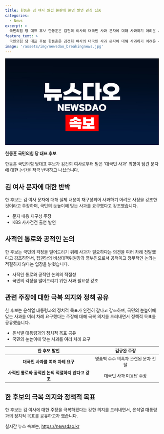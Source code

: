 ```yaml
---
title: 한동훈 김 여사 읽씹 논란에 논명 발언 관심 집중
categories:
  - News
excerpt: >
  국민의힘 당 대표 후보 한동훈은 김건희 여사의 대국민 사과 문자에 대해 사과하기 어려운 사정이 있다는 것을 강조한 것이라고 주장했고, 국민의 눈높이에 맞는 사과를 요구했다. 그는 또한 김 여사가 사과를 하지 않은 것은 자신이 사과를 허락하지 않았기 때문이 아니라며, 윤석열 대통령과의 정치적 목표를 강조했다. 이에 대한 논란이 지속되는 가운데, 김규완 CBS 논설실장은 김 여사가 한 후보에게 대국민 사과를 하겠다는 내용의 문자를 보냈으나 답변을 받지 못했다는 주장을 제기했다.
feature_text: >
  국민의힘 당 대표 후보 한동훈은 김건희 여사의 대국민 사과 문자에 대해 사과하기 어려운 사정이 있다는 것을 강조한 것이라고 주장했고, 국민의 눈높이에 맞는 사과를 요구했다. 그는 또한 김 여사가 사과를 하지 않은 것은 자신이 사과를 허락하지 않았기 때문이 아니라며, 윤석열 대통령과의 정치적 목표를 강조했다. 이에 대한 논란이 지속되는 가운데, 김규완 CBS 논설실장은 김 여사가 한 후보에게 대국민 사과를 하겠다는 내용의 문자를 보냈으나 답변을 받지 못했다는 주장을 제기했다.
image: '/assets/img/newsdao_breakingnews.jpg'
---
```


<p><img src="/assets/img/newsdao_breakingnews.jpg" alt="ranknews 속보" /></p>

<p><strong>한동훈 국민의힘 당 대표 후보</strong><p data-ke-size="size16">한동훈 국민의힘 당대표 후보가 김건희 여사로부터 받은 '대국민 사과' 의향이 담긴 문자에 대한 논란을 적극 반박하고 나섰습니다.</p></p>

<h2 data-ke-size="size26">김 여사 문자에 대한 반박</h2>

<p data-ke-size="size16">한 후보는 김 여사 문자에 대해 실제 내용이 재구성되어 사과하기 어려운 사정을 강조한 것이라고 주장하며, 국민의 눈높이에 맞는 사과를 요구했다고 강조했습니다.</p>

<ul>
<li>문자 내용 재구성 주장</li>
<li>KBS 사사건건 출연 발언</li>
</ul>

<h2 data-ke-size="size26">사적인 통로와 공적인 논의</h2>

<p data-ke-size="size16">한 후보는 국민의 걱정을 덜어드리기 위해 사과가 필요하다는 의견을 여러 차례 전달했다고 강조하면서, 집권당의 비상대책위원장과 영부인으로서 공적이고 정무적인 논의는 적절하지 않다는 입장을 밝혔습니다.</p>

<ul>
<li>사적인 통로와 공적인 논의의 적절성</li>
<li>국민의 걱정을 덜어드리기 위한 사과 필요성 강조</li>
</ul>

<h2 data-ke-size="size26">관련 주장에 대한 극복 의지와 정책 공유</h2>

<p data-ke-size="size16">한 후보는 윤석열 대통령과의 정치적 목표가 완전히 같다고 강조하며, 국민의 눈높이에 맞는 사과를 여러 차례 요구했다는 주장에 대해 극복 의지를 드러내면서 정책적 목표를 공유했습니다.</p>

<ul>
<li>윤석열 대통령과의 정치적 목표 공유</li>
<li>국민의 눈높이에 맞는 사과를 여러 차례 요구</li>
</ul>

<p data-ke-size="size16"></p>

<table>
<thead>
<tr>
<th style="text-align: center; height: 17px;"><b>한 후보 발언</b></th>
<th style="text-align: center; height: 17px;"><b>김규완 주장</b></th>
</tr>
</thead>
<tbody>
<tr>
<td style="text-align: center; height: 17px;"><b>대국민 사과를 여러 차례 요구</b></td>
<td style="text-align: center; height: 17px;">명품백 수수 의혹과 관련된 문자 전달</td>
</tr>
<tr>
<td style="text-align: center; height: 17px;"><b>사적인 통로와 공적인 논의 적절하지 않다고 강조</b></td>
<td style="text-align: center; height: 17px;">대국민 사과 미응답 주장</td>
</tr>
</tbody>
</table>

<p data-ke-size="size16"></p>

<h2 data-ke-size="size26">한 후보의 극복 의지와 정책적 목표</h2>

<p data-ke-size="size16">한 후보는 김 여사에 대한 주장을 극복하겠다는 강한 의지를 드러내면서, 윤석열 대통령과의 정치적 목표를 공유하고자 했습니다.</p>
실시간 뉴스 속보는, <a href="https://newsdao.kr" rel="dofollow">https://newsdao.kr</a>


